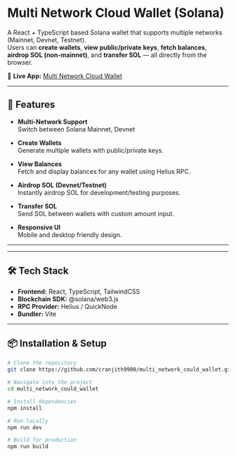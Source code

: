 # Multi Network Cloud Wallet (Solana)

A React + TypeScript based Solana wallet that supports multiple networks (Mainnet, Devnet, Testnet).  
Users can **create wallets**, **view public/private keys**, **fetch balances**, **airdrop SOL (non-mainnet)**, and **transfer SOL** — all directly from the browser.

🔗 **Live App:** [Multi Network Cloud Wallet](https://stupendous-platypus-58eca4.netlify.app/)

---

## 🚀 Features

- **Multi-Network Support**  
  Switch between Solana Mainnet, Devnet

- **Create Wallets**  
  Generate multiple wallets with public/private keys.

- **View Balances**  
  Fetch and display balances for any wallet using Helius RPC.

- **Airdrop SOL (Devnet/Testnet)**  
  Instantly airdrop SOL for development/testing purposes.

- **Transfer SOL**  
  Send SOL between wallets with custom amount input.

- **Responsive UI**  
  Mobile and desktop friendly design.

---

---

## 🛠️ Tech Stack

- **Frontend:** React, TypeScript, TailwindCSS
- **Blockchain SDK:** @solana/web3.js
- **RPC Provider:** Helius / QuickNode
- **Bundler:** Vite

---

## 📦 Installation & Setup

```bash
# Clone the repository
git clone https://github.com/cranjith9900/multi_network_could_wallet.git

# Navigate into the project
cd multi_network_could_wallet

# Install dependencies
npm install

# Run locally
npm run dev

# Build for production
npm run build
```
